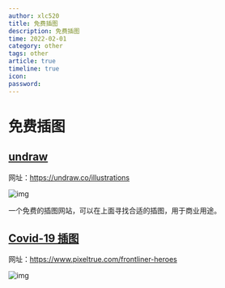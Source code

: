 ```yaml
---
author: xlc520
title: 免费插图
description: 免费插图
time: 2022-02-01
category: other
tags: other
article: true
timeline: true
icon: 
password: 
---
```

# 免费插图

## [undraw](https://undraw.co/illustrations)

网址：https://undraw.co/illustrations

![img](https://cdn.jsdelivr.net/gh/xlc520/MyImage/MdImg/1580440884199-5ea0b597-d23b-45a0-a302-5d5b1748c2fe.jpeg)

一个免费的插图网站，可以在上面寻找合适的插图，用于商业用途。

## [Covid-19 插图](https://www.pixeltrue.com/frontliner-heroes)

网址：https://www.pixeltrue.com/frontliner-heroes

![img](https://cdn.jsdelivr.net/gh/xlc520/MyImage/MdImg/1608253732955-cd7c30df-99ae-43ca-9962-c52b8fb10808-16447437634863.jpeg)

